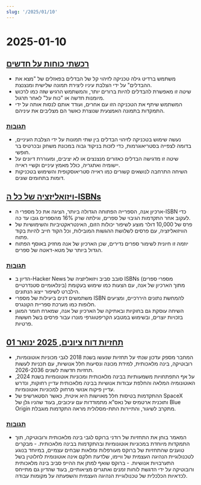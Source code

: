 ```yaml
---
slug: '/2025/01/10'
---
```


# 2025-01-10

## [רכשתי כוחות על חדשים](https://danielwirtz.com/blog/spot-the-difference-superpower)

- משתמש ברדיט גילה טכניקה לזיהוי קל של הבדלים בפאזלים של "מצא את ההבדלים" על ידי הצלבת עיניו ליצירת תמונה שלישית ומנצנצת.
- שיטה זו מאפשרת להבדלים להיות ברורים יותר, והמשתמש הרגיש שזה כמו לרכוש מיומנות חדשה או "כוח על" לאחר תרגול.
- המשתמש שיתף את הטכניקה הזו עם אחרים, ועודד אותם לנסות אותה על ידי התמקדות בתמונה האמצעית שנוצרת כאשר הם מצליבים את עיניהם.

### [תגובות](https://news.ycombinator.com/item?id=42655870)

- נעשה שימוש בטכניקה לזיהוי הבדלים בין שתי תמונות על ידי הצלבת העיניים, בדומה לצפייה בסטריאוגרמות, כדי לזכות בניקוד גבוה במכונת משחק ובכרטיס בר חופשי.
- שיטה זו מדגישה הבדלים כאזורים מנצנצים או לא יציבים, ומעוררת דיונים על יישומיה ואתגריה, כולל מאמץ עיניים וקשיי ראייה.
- השיחה התרחבה לנושאים קשורים כמו ראייה סטריאוסקופית והשימוש בטכניקות דומות בתחומים שונים.

## [ויזואליזציה של כל ה-ISBNs](https://annas-archive.org/blog/all-isbns.html)

- ארכיון אנה, הספרייה הפתוחה הגדולה ביותר, הציגה את כל מספרי ה-ISBN כדי לעקוב אחר התקדמות הגיבוי של ספרים, וגילתה שרק 16% מהספרים גובו עד כה.
- פרס של 10,000 דולר מוצע לשיפור יכולות הזום, האינטראקטיביות והשימושיות של הוויזואליזציה, עם פרסים לשלושת ההגשות המובילות, וכל הקוד חייב להיות בקוד פתוח.
- יוזמה זו חיונית לשימור ספרים נדירים, שכן הארכיון של אנה מחזיק באוסף הפתוח הגדול ביותר של מטא-דאטה של ספרים.

### [תגובות](https://news.ycombinator.com/item?id=42652577)

- הדיון ב-Hacker News סובב סביב ויזואליזציה של ISBNs (מספרי ספרים בינלאומיים סטנדרטיים) מתוך הארכיון של אנה, עם הצעות כמו שימוש בעקומת הילברט לשיפור ייצוג הנתונים.
- משתמשים דנים ביעילות של מספרי ISBN להמחשת נתונים היררכיים, ומציעים חלופות כמו מערכת ספריית הקונגרס.
- השיחה עוסקת גם בחוקיות ובאתיקה של הארכיון של אנה, שמארח חומר המוגן בזכויות יוצרים, ובשימוש במטבע הקריפטוגרפי מונרו עבור פרסים בשל חששות פרטיות.

## [תחזיות דוח ציונים, 2025 ינואר 01](https://rodneybrooks.com/predictions-scorecard-2025-january-01/)

- המחבר מספק עדכון שנתי על תחזיות שנעשו בשנת 2018 לגבי מכוניות אוטונומיות, רובוטיקה, בינה מלאכותית, למידת מכונה ונסיעות חלל אנושיות, עם תכניות לעשות תחזיות חדשות לשנים 2026-2036.
- על אף התפתחויות משמעותיות בבינה מלאכותית ומכוניות אוטונומיות בשנת 2024, האוטונומיה המלאה והחלפת עבודות אנושיות בבינה מלאכותית עדיין רחוקות, ונדרש עדיין פיקוח אנושי מרחוק למכוניות אוטונומיות.
- ההתקדמות בטיסות חלל מאוישות היא איטית, כאשר הסטארשיפ של SpaceX ותוכנית ארטמיס של נאס"א מתמודדות עם עיכובים, בעוד שהניו גלן של Blue Origin מתקרב לשיגור, והתיירות התת-מסלולית מראה התקדמות מוגבלת.

### [תגובות](https://news.ycombinator.com/item?id=42651275)

- המאמר בוחן את התחזיות של רודני ברוקס לגבי בינה מלאכותית ורובוטיקה, תוך התמקדות מיוחדת במכוניות אוטונומיות ובהתקדמות בבינה מלאכותית. - מבקרים טוענים שהתחזיות של ברוקס מעורפלות ומלאות שבחים עצמיים, במיוחד בנוגע לטכנולוגיית הנהיגה העצמית של וויימו, שלדעת חלקם אינה אוטונומית לחלוטין בשל התערבויות אנושיות. - ברוקס שואף למתן את ההייפ סביב בינה מלאכותית ורובוטיקה על ידי הדגשת לוחות זמנים ואתגרים מציאותיים, בעוד שהדיון גם מתייחס לכדאיות הכלכלית של טכנולוגיית הנהיגה העצמית והשפעתה על מקומות עבודה.

<head>
  <meta property="og:title" content="רכשתי כוחות על חדשים" />
  <meta property="og:type" content="website" />
  <meta property="og:image" content="https://og.cho.sh/api/og/?title=%D7%A8%D7%9B%D7%A9%D7%AA%D7%99%20%D7%9B%D7%95%D7%97%D7%95%D7%AA%20%D7%A2%D7%9C%20%D7%97%D7%93%D7%A9%D7%99%D7%9D&subheading=%D7%99%D7%95%D7%9D%20%D7%A9%D7%99%D7%A9%D7%99%2C%2010%20%D7%91%D7%99%D7%A0%D7%95%D7%90%D7%A8%202025%3A%20%D7%A1%D7%99%D7%9B%D7%95%D7%9D%20%D7%97%D7%93%D7%A9%D7%95%D7%AA%20Hacker" />
</head>

